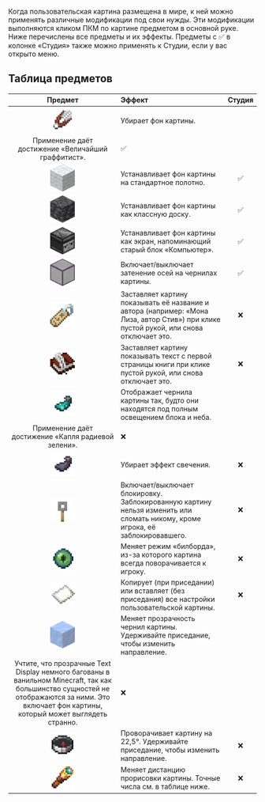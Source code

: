 Когда пользовательская картина размещена в мире, к ней можно применять различные модификации под свои нужды. Эти модификации выполняются кликом ПКМ по картине предметом в основной руке. Ниже перечислены все предметы и их эффекты. Предметы с ✅ в колонке «Студия» также можно применять к Студии, если у вас открыто меню.
## Таблица предметов 
| Предмет | Эффект | Студия |
|:----:|:----|:----:|
| <img src="https://github.com/Eroxen/MC-Paint-datapack/blob/wiki_assets/vanilla/items/shears.png?raw=true" alt="Ножницы" width="50"/> | Убирает фон картины.  
Применение даёт достижение «Величайший граффитист». | ✅ |
| <img src="https://github.com/Eroxen/MC-Paint-datapack/blob/wiki_assets/vanilla/blocks/white_wool.png?raw=true" alt="Белая шерсть" width="50"/> | Устанавливает фон картины на стандартное полотно. | ✅ |
| <img src="https://github.com/Eroxen/MC-Paint-datapack/blob/wiki_assets/vanilla/blocks/deepslate.png?raw=true" alt="Глубинный сланец" width="50"/> | Устанавливает фон картины как классную доску. | ✅ |
| <img src="https://github.com/Eroxen/MC-Paint-datapack/blob/wiki_assets/vanilla/blocks/observer.png?raw=true" alt="Наблюдатель" width="50"/> | Устанавливает фон картины как экран, напоминающий старый блок «Компьютер». | ✅ |
| <img src="https://github.com/Eroxen/MC-Paint-datapack/blob/wiki_assets/vanilla/blocks/tinted_glass.png?raw=true" alt="Тонированное стекло" width="50"/> | Включает/выключает затенение осей на чернилах картины. | ✅ |
| <img src="https://github.com/Eroxen/MC-Paint-datapack/blob/wiki_assets/vanilla/items/name_tag.png?raw=true" alt="Бирка" width="50"/> | Заставляет картину показывать её название и автора (например: «Мона Лиза, автор Стив») при клике пустой рукой, или снова отключает это. | ❌ |
| <img src="https://github.com/Eroxen/MC-Paint-datapack/blob/wiki_assets/vanilla/items/writable_book.png?raw=true" alt="Книга с пером" width="50"/> | Заставляет картину показывать текст с первой страницы книги при клике пустой рукой, или снова отключает это. | ❌ |
| <img src="https://github.com/Eroxen/MC-Paint-datapack/blob/wiki_assets/vanilla/items/glow_ink_sac.png?raw=true" alt="Светящийся мешок чернил" width="50"/> | Отображает чернила картины так, будто они находятся под полным освещением блока и неба.  
Применение даёт достижение «Капля радиевой зелени». | ❌ |
| <img src="https://github.com/Eroxen/MC-Paint-datapack/blob/wiki_assets/vanilla/items/ink_sac.png?raw=true" alt="Мешок чернил" width="50"/> | Убирает эффект свечения. | ❌ |
| <img src="https://github.com/Eroxen/MC-Paint-datapack/blob/wiki_assets/vanilla/items/tripwire_hook.png?raw=true" alt="Крюк натяжного датчика" width="50"/> | Включает/выключает блокировку. Заблокированную картину нельзя изменить или сломать никому, кроме игрока, её заблокировавшего. | ❌ |
| <img src="https://github.com/Eroxen/MC-Paint-datapack/blob/wiki_assets/vanilla/items/ender_eye.png?raw=true" alt="Око Края" width="50"/> | Меняет режим «билборда», из-за которого картина всегда поворачивается к игроку. | ❌ |
| <img src="https://github.com/Eroxen/MC-Paint-datapack/blob/wiki_assets/vanilla/items/paper.png?raw=true" alt="Бумага" width="50"/> | Копирует (при приседании) или вставляет (без приседания) все настройки пользовательской картины. | ❌ |
| <img src="https://github.com/Eroxen/MC-Paint-datapack/blob/wiki_assets/vanilla/blocks/ice.png?raw=true" alt="Лёд" width="50"/> | Меняет прозрачность чернил картины. Удерживайте приседание, чтобы изменить направление.  
Учтите, что прозрачные Text Display немного багованы в ванильном Minecraft, так как большинство сущностей не отображаются за ними. Это включает фон картины, который может выглядеть странно. | ❌ |
| <img src="https://github.com/Eroxen/MC-Paint-datapack/blob/wiki_assets/vanilla/items/compass.png?raw=true" alt="Компас" width="50"/> | Проворачивает картину на 22,5°. Удерживайте приседание, чтобы изменить направление. | ❌ |
| <img src="https://github.com/Eroxen/MC-Paint-datapack/blob/wiki_assets/vanilla/items/spyglass.png?raw=true" alt="Подзорная труба" width="50"/> | Меняет дистанцию прорисовки картины. Точные числа см. в таблице ниже. | ❌ |

